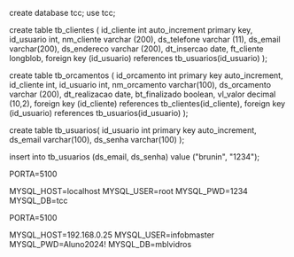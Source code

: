 create database tcc;
use tcc;

create table tb_clientes (
id_cliente int auto_increment primary key,
id_usuario int,
nm_cliente varchar (200),
ds_telefone varchar (11),
ds_email varchar(200),
ds_endereco varchar (200),
dt_insercao date,
ft_cliente longblob,
	foreign key (id_usuario) references tb_usuarios(id_usuario)
);

create table tb_orcamentos (
id_orcamento int primary key auto_increment,
id_cliente int,
id_usuario int,
nm_orcamento varchar(100),
ds_orcamento varchar (200),
dt_realizacao date,
bt_finalizado boolean,
vl_valor decimal (10,2),
    foreign key (id_cliente) references tb_clientes(id_cliente),
	foreign key (id_usuario) references tb_usuarios(id_usuario)
);

create table tb_usuarios(
id_usuario int primary key auto_increment,
ds_email varchar(100),
ds_senha varchar(100)
);

insert into tb_usuarios (ds_email, ds_senha)
value ("brunin", "1234");

PORTA=5100

MYSQL_HOST=localhost
MYSQL_USER=root
MYSQL_PWD=1234
MYSQL_DB=tcc


PORTA=5100

MYSQL_HOST=192.168.0.25
MYSQL_USER=infobmaster
MYSQL_PWD=Aluno2024!
MYSQL_DB=mblvidros
